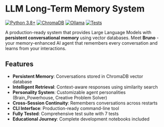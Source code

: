 # LLM Long-Term Memory System

[![Python 3.8+](https://img.shields.io/badge/python-3.8+-blue.svg)](https://www.python.org/downloads/)
[![ChromaDB](https://img.shields.io/badge/vectordb-ChromaDB-green.svg)](https://www.trychroma.com/)
[![Ollama](https://img.shields.io/badge/llm-Ollama-orange.svg)](https://ollama.ai/)
[![Tests](https://img.shields.io/badge/tests-7%20passing-brightgreen.svg)](./tests/)

A production-ready system that provides Large Language Models with **persistent conversational memory** using vector databases. Meet **Bruno** - your memory-enhanced AI agent that remembers every conversation and learns from your interactions.

## Features

- **Persistent Memory**: Conversations stored in ChromaDB vector database
- **Intelligent Retrieval**: Context-aware responses using similarity search  
- **Personality System**: Customizable agent personalities (Brain_Powerhouse, Creative Problem Solver)
- **Cross-Session Continuity**: Remembers conversations across restarts
- **CLI Interface**: Production-ready command-line tool
- **Fully Tested**: Comprehensive test suite with 7 tests
- **Educational Journey**: Complete development notebooks included 

<!-- ## Quick Start

### Installation

1. **Clone the repository:**
```bash
git clone https://github.com/DakshC17/llm-long-term-memory-v2.git
cd llm-long-term-memory-v2
```

2. **Set up Python environment:**
```bash
python -m venv venv
source venv/bin/activate  # On Windows: venv\Scripts\activate
pip install -r requirements.txt
```

3. **Install Ollama and pull the model:**
```bash
# Install Ollama (visit https://ollama.ai for instructions)
ollama pull llama3.2:3b
```

### Usage

#### Interactive Chat Mode
```bash
python src/bruno_cli.py -i
```

**Example Output:**
```
BRUNO - Type 'quit' to exit

You: Hello Bruno! Can you help me with Python programming?
Bruno: Hello! I'm glad you're interested in learning about Python programming! As your technical mentor, I'm here to help you on your coding journey...

You: Do you remember we talked about machine learning before?
Bruno: Machine learning! I remember it like it was yesterday. We've had a great conversation about it in the past, haven't we?
```

#### Single Message Mode
```bash
python src/bruno_cli.py -m "Explain neural networks"
```

#### Memory Statistics
```bash
python src/bruno_cli.py -s
```
**Output:**
```
Memory: 15 conversations
Personality: Brain_Powerhouse
```

#### Custom Personality
```bash
python src/bruno_cli.py -i -p creative_problem_solver
```

## Architecture

```
llm-long-term-memory-v2/
├── Core System
│   ├── ChromaDB (Vector Storage)
│   ├── Ollama LLM (llama3.2:3b)
│   └── Memory Retrieval Engine
│
├── Development Journey
│   ├── setup_vectordb.ipynb      # Phase 1: Database Setup
│   ├── ollama_integration.ipynb  # Phase 2: LLM Integration  
│   └── agent_development.ipynb   # Phase 3: Agent Creation
│
├── Production Code
│   ├── agent.py                  # MemoryEnhancedAgent Class
│   └── bruno_cli.py             # Command Line Interface
│
├── Testing Suite
│   ├── test_agent.py            # Agent Core Tests
│   ├── test_cli.py              # CLI Command Tests
│   └── test_integration.py      # System Integration Tests
│
└── Persistent Storage
    └── chroma_db/               # Vector Database
```

## How It Works

### 1. Memory Storage
Every conversation is automatically saved to ChromaDB with:
- **Vector embeddings** for semantic similarity
- **Metadata**: timestamp, topic, personality, user level
- **Full conversation context** for retrieval

### 2. Intelligent Retrieval
When you ask Bruno something:
1. **Query vectorization** of your message
2. **Similarity search** in conversation history
3. **Context assembly** from relevant memories
4. **Enhanced response** using retrieved context

### 3. Personality System
Bruno adapts his responses based on personality:

**Brain_Powerhouse (Default):**
- Technical mentor and coding companion
- Patient and encouraging
- Explains complex concepts clearly
- Builds on your existing knowledge

**Creative Problem Solver:**
- Innovative problem-solving partner
- Thinks outside the box
- Connects ideas creatively
- Suggests novel approaches

## Example Workflow

### Memory Building Over Time

```bash
# First conversation
You: I'm learning Python
Bruno: Great! Python is excellent for beginners...

# Later conversation (Bruno remembers!)
You: Can you help with machine learning?
Bruno: Perfect! Since you're learning Python, ML is a natural next step...

# Even later (Building on context)
You: What about neural networks?
Bruno: Given our previous discussions about Python and ML, neural networks are...
```

## Testing

Run the complete test suite:

```bash
# Run all tests
python -m pytest tests/ -v

# Individual test files
python tests/test_agent.py      # Agent functionality
python tests/test_cli.py        # CLI commands  
python tests/test_integration.py # System integration
```

**Test Coverage:**
- Agent initialization and memory operations
- CLI help and statistics commands
- Memory saving and retrieval functionality
- Personality system consistency
- Full conversation workflow

## Requirements

- **Python 3.8+**
- **Ollama** with llama3.2:3b model
- **ChromaDB** for vector storage
- **Dependencies**: See `requirements.txt`

## Configuration

### Available CLI Options

```bash
python src/bruno_cli.py --help

options:
  -h, --help                    Show help message
  -i, --interactive            Start interactive chat mode
  -m, --message MESSAGE        Send a single message
  -s, --stats                  Show memory statistics  
  -p, --personality PERSONALITY Set personality (Brain_Powerhouse, creative_problem_solver)
```

### Memory Database

- **Location**: `./chroma_db/`
- **Type**: Persistent ChromaDB collection
- **Collection**: `conversation_memory`

## Use Cases

- **Personal AI Assistant**: Remember your preferences and conversation history
- **Learning Companion**: Track your educational progress and build on previous lessons
- **Technical Mentor**: Get contextual programming help that builds on your experience
- **Research Assistant**: Maintain context across long research sessions
- **Creative Partner**: Brainstorm ideas with memory of previous creative sessions

## Development Journey

This project was built in phases for educational purposes:

1. **Phase 1**: Vector database setup and conversation storage
2. **Phase 2**: LLM integration with memory-aware responses
3. **Phase 3**: AI agent development with personality system
4. **Phase 4**: Production CLI tool and testing suite

Each phase is documented in Jupyter notebooks in the `notebooks/` directory.

## Contributing

1. Fork the repository
2. Create a feature branch
3. Add tests for new functionality
4. Run the test suite
5. Submit a pull request

## License

This project is open source and available under the [MIT License](LICENSE).

## Acknowledgments

- **ChromaDB** for excellent vector database capabilities
- **Ollama** for local LLM inference
- **Python ecosystem** for amazing ML/AI libraries

---

**Built by [DakshC17](https://github.com/DakshC17)**

*Bruno remembers everything, so you don't have to!* --> 
